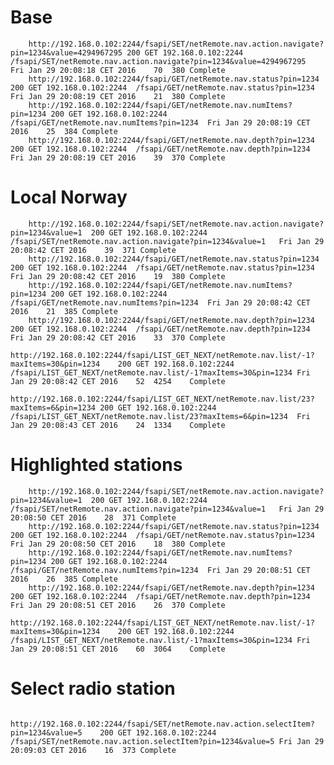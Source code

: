 # Base

        http://192.168.0.102:2244/fsapi/SET/netRemote.nav.action.navigate?pin=1234&value=4294967295	200	GET	192.168.0.102:2244	/fsapi/SET/netRemote.nav.action.navigate?pin=1234&value=4294967295	Fri Jan 29 20:08:18 CET 2016	70	380	Complete
        http://192.168.0.102:2244/fsapi/GET/netRemote.nav.status?pin=1234	200	GET	192.168.0.102:2244	/fsapi/GET/netRemote.nav.status?pin=1234	Fri Jan 29 20:08:19 CET 2016	21	380	Complete
        http://192.168.0.102:2244/fsapi/GET/netRemote.nav.numItems?pin=1234	200	GET	192.168.0.102:2244	/fsapi/GET/netRemote.nav.numItems?pin=1234	Fri Jan 29 20:08:19 CET 2016	25	384	Complete
        http://192.168.0.102:2244/fsapi/GET/netRemote.nav.depth?pin=1234	200	GET	192.168.0.102:2244	/fsapi/GET/netRemote.nav.depth?pin=1234	Fri Jan 29 20:08:19 CET 2016	39	370	Complete

# Local Norway

        http://192.168.0.102:2244/fsapi/SET/netRemote.nav.action.navigate?pin=1234&value=1	200	GET	192.168.0.102:2244	/fsapi/SET/netRemote.nav.action.navigate?pin=1234&value=1	Fri Jan 29 20:08:42 CET 2016	39	371	Complete
        http://192.168.0.102:2244/fsapi/GET/netRemote.nav.status?pin=1234	200	GET	192.168.0.102:2244	/fsapi/GET/netRemote.nav.status?pin=1234	Fri Jan 29 20:08:42 CET 2016	19	380	Complete
        http://192.168.0.102:2244/fsapi/GET/netRemote.nav.numItems?pin=1234	200	GET	192.168.0.102:2244	/fsapi/GET/netRemote.nav.numItems?pin=1234	Fri Jan 29 20:08:42 CET 2016	21	385	Complete
        http://192.168.0.102:2244/fsapi/GET/netRemote.nav.depth?pin=1234	200	GET	192.168.0.102:2244	/fsapi/GET/netRemote.nav.depth?pin=1234	Fri Jan 29 20:08:42 CET 2016	33	370	Complete
        http://192.168.0.102:2244/fsapi/LIST_GET_NEXT/netRemote.nav.list/-1?maxItems=30&pin=1234	200	GET	192.168.0.102:2244	/fsapi/LIST_GET_NEXT/netRemote.nav.list/-1?maxItems=30&pin=1234	Fri Jan 29 20:08:42 CET 2016	52	4254	Complete
        http://192.168.0.102:2244/fsapi/LIST_GET_NEXT/netRemote.nav.list/23?maxItems=6&pin=1234	200	GET	192.168.0.102:2244	/fsapi/LIST_GET_NEXT/netRemote.nav.list/23?maxItems=6&pin=1234	Fri Jan 29 20:08:43 CET 2016	24	1334	Complete

# Highlighted stations

        http://192.168.0.102:2244/fsapi/SET/netRemote.nav.action.navigate?pin=1234&value=1	200	GET	192.168.0.102:2244	/fsapi/SET/netRemote.nav.action.navigate?pin=1234&value=1	Fri Jan 29 20:08:50 CET 2016	28	371	Complete
        http://192.168.0.102:2244/fsapi/GET/netRemote.nav.status?pin=1234	200	GET	192.168.0.102:2244	/fsapi/GET/netRemote.nav.status?pin=1234	Fri Jan 29 20:08:50 CET 2016	18	380	Complete
        http://192.168.0.102:2244/fsapi/GET/netRemote.nav.numItems?pin=1234	200	GET	192.168.0.102:2244	/fsapi/GET/netRemote.nav.numItems?pin=1234	Fri Jan 29 20:08:51 CET 2016	26	385	Complete
        http://192.168.0.102:2244/fsapi/GET/netRemote.nav.depth?pin=1234	200	GET	192.168.0.102:2244	/fsapi/GET/netRemote.nav.depth?pin=1234	Fri Jan 29 20:08:51 CET 2016	26	370	Complete
        http://192.168.0.102:2244/fsapi/LIST_GET_NEXT/netRemote.nav.list/-1?maxItems=30&pin=1234	200	GET	192.168.0.102:2244	/fsapi/LIST_GET_NEXT/netRemote.nav.list/-1?maxItems=30&pin=1234	Fri Jan 29 20:08:51 CET 2016	60	3064	Complete

# Select radio station

        http://192.168.0.102:2244/fsapi/SET/netRemote.nav.action.selectItem?pin=1234&value=5	200	GET	192.168.0.102:2244	/fsapi/SET/netRemote.nav.action.selectItem?pin=1234&value=5	Fri Jan 29 20:09:03 CET 2016	16	373	Complete